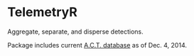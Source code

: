 TelemetryR
=========
Aggregate, separate, and disperse detections.

Package includes current [A.C.T. database](http://www.theactnetwork.com) as of
Dec. 4, 2014.

